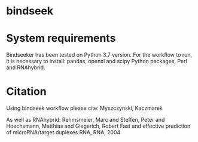 # bindseek

# System requirements
Bindseeker has been tested on Python 3.7 version. For the workflow to run, it is necessary to install: pandas, openxl and scipy Python packages, Perl and RNAhybrid.
# Citation
Using bindseek workflow please cite:
 Myszczynski, Kaczmarek

 As well as RNAhybrid:
 Rehmsmeier, Marc and Steffen, Peter and Hoechsmann, Matthias and Giegerich, Robert Fast and effective prediction of microRNA/target duplexes RNA, RNA, 2004

